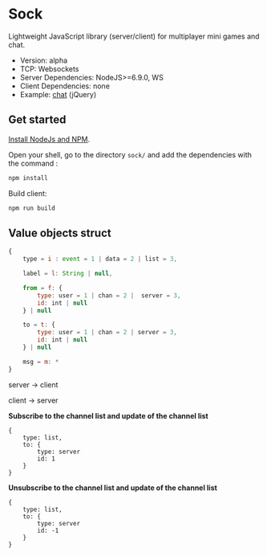 
# Sock

Lightweight JavaScript library (server/client) for multiplayer mini games and chat.

- Version: alpha
- TCP: Websockets
- Server Dependencies: NodeJS>=6.9.0, WS
- Client Dependencies: none
- Example: [chat](http://namide.com/chat) (jQuery)


## Get started

[Install NodeJs and NPM](https://docs.npmjs.com/getting-started/installing-node).

Open your shell, go to the directory `sock/` and add the dependencies with the command :
```sh
npm install
```

Build client:
```sh
npm run build
```


## Value objects struct
	
```javascript
{
    type = i : event = 1 | data = 2 | list = 3,

    label = l: String | null,

    from = f: {
        type: user = 1 | chan = 2 |  server = 3,
        id: int | null
    } | null

    to = t: {
        type: user = 1 | chan = 2 | server = 3,
        id: int | null
    } | null

    msg = m: *
}
```

server -> client



client -> server

**Subscribe to the channel list and update of the channel list**
```
{
    type: list,
    to: {
        type: server
        id: 1
    }
}
```

**Unsubscribe to the channel list and update of the channel list**
```
{
    type: list,
    to: {
        type: server
        id: -1
    }
}
```
